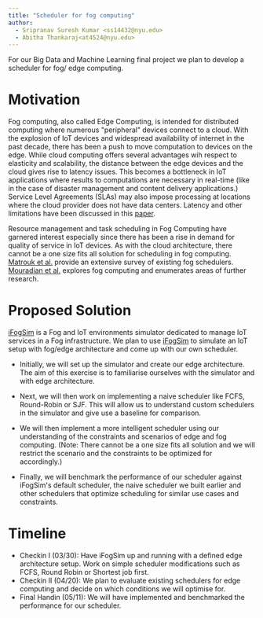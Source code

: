 ```yaml
---
title: "Scheduler for fog computing"
author:
  - Sripranav Suresh Kumar <ss14432@nyu.edu>
  - Abitha Thankaraj<at4524@nyu.edu>
---
```


For our Big Data and Machine Learning final project we plan to develop a
scheduler for fog/ edge computing.
# Motivation

Fog computing, also called Edge Computing, is intended for distributed computing where numerous 
"peripheral" devices connect to a cloud. With the explosion of IoT devices and widespread availability 
 of internet in the past decade, there has been a push to move computation to devices on the edge. While cloud computing
 offers several advantages wih respect to elasticity and scalability, the distance between the edge devices and
 the cloud gives rise to latency issues. This becomes a bottleneck in IoT applications
 where results to computations are necessary in real-time (like in the case of disaster management
and content delivery applications.) Service Level Agreements (SLAs) may also impose processing at 
locations where the cloud provider does not have data centers. Latency and other limitations have 
been discussed in this [paper](https://www.researchgate.net/profile/Rodolfo-Milito/publication/235409978_Fog_Computing_and_its_Role_in_the_Internet_of_Things/links/0deec531f19946228c000000/Fog-Computing-and-its-Role-in-the-Internet-of-Things.pdf).

Resource management and task scheduling in Fog Computing have garnered interest especially since there has been a
 rise in demand for quality of service in IoT devices. As with the cloud architecture, there cannot be a one size
 fits all solution for scheduling in fog computing. [Matrouk et al.](https://www.atlantis-press.com/journals/ijndc/125951775/view) provide an extensive survey of existing fog schedulers. 
 [Mouradian et al.](https://arxiv.org/pdf/1710.11001.pdf) explores fog computing and enumerates areas of
 further research.



# Proposed Solution

[iFogSim](https://github.com/Cloudslab/iFogSim) is a Fog and IoT environments 
simulator dedicated to manage IoT services in a Fog infrastructure. 
We plan to use [iFogSim](https://arxiv.org/abs/1606.02007)
to simulate an IoT setup with fog/edge architecture and come up with our own scheduler.

* Initially, we will set up the simulator and create our edge architecture. The aim of this exercise is 
to familiarise ourselves with the simulator and with edge architecture.

* Next, we will then work on implementing a naive scheduler
like FCFS, Round-Robin or SJF. This will allow us to understand custom schedulers in the 
simulator and give use a baseline for comparison. 

* We will then implement a more intelligent scheduler using our understanding of the constraints and scenarios of edge 
and fog computing. (Note: There cannot be a one size fits all solution and 
we will restrict the scenario and the constraints to be optimized for accordingly.)

* Finally, we will benchmark the performance of our scheduler against
iFogSim's default scheduler, the naive scheduler we built earlier and other schedulers
that optimize scheduling for similar use cases and constraints.


# Timeline


* Checkin I (03/30): Have iFogSim up and running with a defined edge architecture
    setup. Work on simple scheduler modifications such as FCFS, Round Robin or Shortest job first.
* Checkin II (04/20): We plan to evaluate existing schedulers for edge computing and decide 
on which conditions we will optimise for. 
* Final Handin (05/11): We will have implemented and benchmarked the performance for our scheduler.
